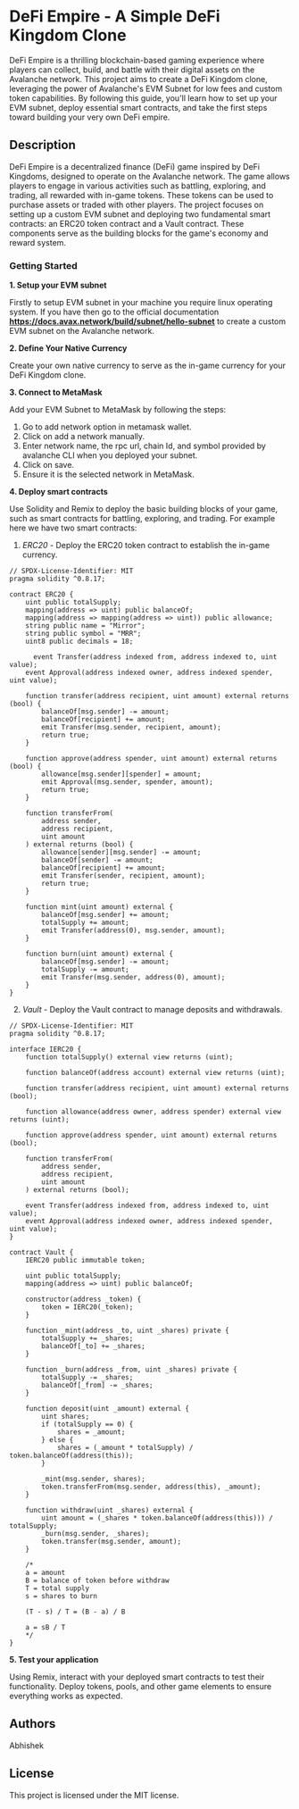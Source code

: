 # DeFi Empire - A Simple DeFi Kingdom Clone
DeFi Empire is a thrilling blockchain-based gaming experience where players can collect, build, and battle with their digital assets on the Avalanche network. This project aims to create a DeFi Kingdom clone, leveraging the power of Avalanche's EVM Subnet for low fees and custom token capabilities. By following this guide, you'll learn how to set up your EVM subnet, deploy essential smart contracts, and take the first steps toward building your very own DeFi empire.
## Description
DeFi Empire is a decentralized finance (DeFi) game inspired by DeFi Kingdoms, designed to operate on the Avalanche network. The game allows players to engage in various activities such as battling, exploring, and trading, all rewarded with in-game tokens. These tokens can be used to purchase assets or traded with other players. The project focuses on setting up a custom EVM subnet and deploying two fundamental smart contracts: an ERC20 token contract and a Vault contract. These components serve as the building blocks for the game's economy and reward system.
### Getting Started
**1. Setup your EVM subnet**

Firstly to setup EVM subnet in your machine you require linux operating system. If you have then go to the official documentation **https://docs.avax.network/build/subnet/hello-subnet** to create a custom EVM subnet on the Avalanche network.

**2. Define Your Native Currency**

Create your own native currency to serve as the in-game currency for your DeFi Kingdom clone.

**3. Connect to MetaMask**

Add your EVM Subnet to MetaMask by following the steps:
1) Go to add network option in metamask wallet.
2) Click on add a network manually.
3) Enter network name, the rpc url, chain Id, and symbol provided by avalanche CLI when you deployed your subnet.
4) Click on save.
5) Ensure it is the selected network in MetaMask.

**4. Deploy smart contracts**

Use Solidity and Remix to deploy the basic building blocks of your game, such as smart contracts for battling, exploring, and trading. For example here we have two smart contracts:
1) *ERC20* - Deploy the ERC20 token contract to establish the in-game currency.
   
```Solidity
// SPDX-License-Identifier: MIT
pragma solidity ^0.8.17;

contract ERC20 {
    uint public totalSupply;
    mapping(address => uint) public balanceOf;
    mapping(address => mapping(address => uint)) public allowance;
    string public name = "Mirror";
    string public symbol = "MRR";
    uint8 public decimals = 18;

	  event Transfer(address indexed from, address indexed to, uint value);
    event Approval(address indexed owner, address indexed spender, uint value);

    function transfer(address recipient, uint amount) external returns (bool) {
        balanceOf[msg.sender] -= amount;
        balanceOf[recipient] += amount;
        emit Transfer(msg.sender, recipient, amount);
        return true;
    }

    function approve(address spender, uint amount) external returns (bool) {
        allowance[msg.sender][spender] = amount;
        emit Approval(msg.sender, spender, amount);
        return true;
    }

    function transferFrom(
        address sender,
        address recipient,
        uint amount
    ) external returns (bool) {
        allowance[sender][msg.sender] -= amount;
        balanceOf[sender] -= amount;
        balanceOf[recipient] += amount;
        emit Transfer(sender, recipient, amount);
        return true;
    }

    function mint(uint amount) external {
        balanceOf[msg.sender] += amount;
        totalSupply += amount;
        emit Transfer(address(0), msg.sender, amount);
    }

    function burn(uint amount) external {
        balanceOf[msg.sender] -= amount;
        totalSupply -= amount;
        emit Transfer(msg.sender, address(0), amount);
    }
}
```
2) *Vault* - Deploy the Vault contract to manage deposits and withdrawals.
``` Solidity
// SPDX-License-Identifier: MIT
pragma solidity ^0.8.17;

interface IERC20 {
    function totalSupply() external view returns (uint);

    function balanceOf(address account) external view returns (uint);

    function transfer(address recipient, uint amount) external returns (bool);

    function allowance(address owner, address spender) external view returns (uint);

    function approve(address spender, uint amount) external returns (bool);

    function transferFrom(
        address sender,
        address recipient,
        uint amount
    ) external returns (bool);

    event Transfer(address indexed from, address indexed to, uint value);
    event Approval(address indexed owner, address indexed spender, uint value);
}

contract Vault {
    IERC20 public immutable token;

    uint public totalSupply;
    mapping(address => uint) public balanceOf;

    constructor(address _token) {
        token = IERC20(_token);
    }

    function _mint(address _to, uint _shares) private {
        totalSupply += _shares;
        balanceOf[_to] += _shares;
    }

    function _burn(address _from, uint _shares) private {
        totalSupply -= _shares;
        balanceOf[_from] -= _shares;
    }

    function deposit(uint _amount) external {
        uint shares;
        if (totalSupply == 0) {
            shares = _amount;
        } else {
            shares = (_amount * totalSupply) / token.balanceOf(address(this));
        }

        _mint(msg.sender, shares);
        token.transferFrom(msg.sender, address(this), _amount);
    }

    function withdraw(uint _shares) external {
        uint amount = (_shares * token.balanceOf(address(this))) / totalSupply;
        _burn(msg.sender, _shares);
        token.transfer(msg.sender, amount);
    }

    /*
    a = amount
    B = balance of token before withdraw
    T = total supply
    s = shares to burn

    (T - s) / T = (B - a) / B 

    a = sB / T
    */
}
```

**5. Test your application**

Using Remix, interact with your deployed smart contracts to test their functionality. Deploy tokens, pools, and other game elements to ensure everything works as expected.

## Authors
Abhishek

## License
This project is licensed under the MIT license.

